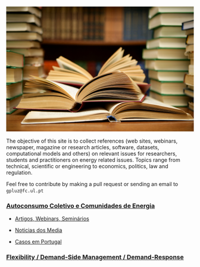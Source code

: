 
<!-- # Energy Commons -->
<!--  **Tools and Information Database for the science, engineering, economics and politics of the Energy Transition** -->

<!--Repository and open database for tutorials, computational tools, software implementions, technical documents, research papers, books and articles on the various aspects of the ongoing energy transition.-->

<!--Repositorio e base de dados aberta para tutoriais, ferramentas computacionais, economia e poltica da Transição Energética-->



![imagem](pics/books.jpg "Transição energética em São Luis")

The objective of this site is to collect references (web sites, webinars, newspaper, magazine or research articles, software, datasets, computational models and others) on relevant issues for researchers, students and practitioners on energy related issues. Topics range from technical, scientific or engineering to economics, politics, law and regulation.

Feel free to contribute by making a pull request or sending an email to `gpluz@fc.ul.pt`



### [Autoconsumo Coletivo e Comunidades de Energia](legislacao-regulamentos.md)

* [Artigos, Webinars, Seminários](info-complementar.md)

* [Noticias dos Media](investimentos-media.md)

* [Casos em Portugal](Casos-PT.md)


### [Flexibility / Demand-Side Management / Demand-Response](flexibility.md)
